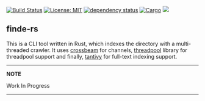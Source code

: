 [![Build Status](https://travis-ci.org/ronin13/finde-rs.svg?branch=master)](https://travis-ci.org/ronin13/finde-rs)
[![License: MIT](https://img.shields.io/badge/License-MIT-yellow.svg)](https://opensource.org/licenses/MIT)
[![dependency status](https://deps.rs/repo/github/ronin13/finde-rs/status.svg)](https://deps.rs/repo/github/ronin13/finde-rs)
[![Cargo](https://img.shields.io/crates/v/finde-rs.svg)](https://crates.io/crates/finde-rs)
[![](https://docs.rs/finde-rs/badge.svg)](https://docs.rs/finde-rs)



finde-rs
--------

This is a CLI tool written in Rust, which indexes the directory with a multi-threaded crawler.
It uses [crossbeam](https://github.com/crossbeam-rs/crossbeam) for channels, [threadpool](https://github.com/rust-threadpool/rust-threadpool)
library for threadpool support and finally, [tantivy](https://github.com/tantivy-search/tantivy) for full-text indexing support.

---
**NOTE**

Work In Progress 

---
